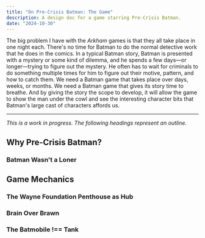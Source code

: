 ```yaml
---
title: "On Pre-Crisis Batman: The Game"
description: A design doc for a game starring Pre-Crisis Batman.
date: "2024-10-30"
---
```


The big problem I have with the _Arkham_ games is that they all take place in one night each.
There's no time for Batman to do the normal detective work that he does in the comics.
In a typical Batman story, Batman is presented with a mystery or some kind of dilemma, and he spends a few days—or longer—trying to figure out the mystery.
He often has to wait for criminals to do something multiple times for him to figure out their motive, pattern, and how to catch them.
We need a Batman game that takes place over days, weeks, or months.
We need a Batman game that gives its story time to breathe.
And by giving the story the scope to develop, it will allow the game to show the man under the cowl and see the interesting character bits that Batman's large cast of characters affords us.

---

_This is a work in progress. The following headings represent an outline._

## Why Pre-Crisis Batman?

### Batman Wasn't a Loner

## Game Mechanics

### The Wayne Foundation Penthouse as Hub

### Brain Over Brawn

### The Batmobile !== Tank
